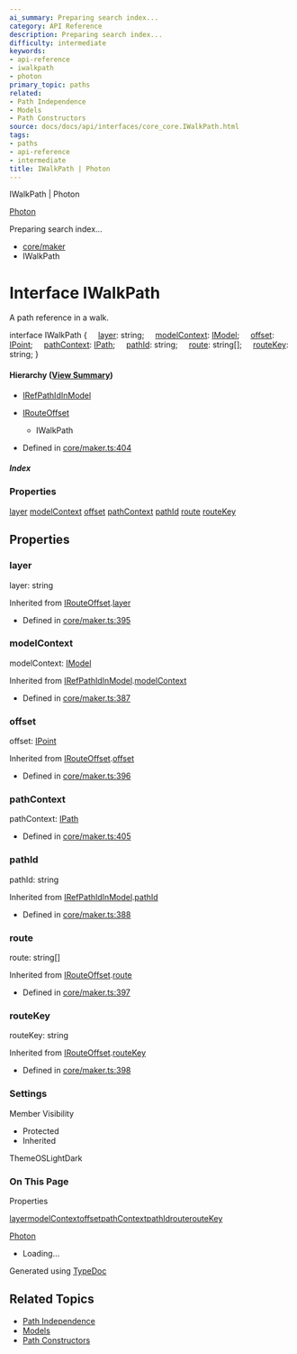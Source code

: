 ```yaml
---
ai_summary: Preparing search index...
category: API Reference
description: Preparing search index...
difficulty: intermediate
keywords:
- api-reference
- iwalkpath
- photon
primary_topic: paths
related:
- Path Independence
- Models
- Path Constructors
source: docs/docs/api/interfaces/core_core.IWalkPath.html
tags:
- paths
- api-reference
- intermediate
title: IWalkPath | Photon
---
```

IWalkPath | Photon

[Photon](../index.md)




Preparing search index...

* [core/maker](../modules/core_maker.md)
* IWalkPath

# Interface IWalkPath

A path reference in a walk.

interface IWalkPath {
    [layer](#layer): string;
    [modelContext](#modelcontext): [IModel](core_schema.IModel.md);
    [offset](#offset): [IPoint](core_schema.IPoint.md);
    [pathContext](#pathcontext): [IPath](core_schema.IPath.md);
    [pathId](#pathid): string;
    [route](#route): string[];
    [routeKey](#routekey): string;
}

#### Hierarchy ([View Summary](../hierarchy.md#core/maker.IWalkPath))

* [IRefPathIdInModel](core_maker.IRefPathIdInModel.md)
* [IRouteOffset](core_maker.IRouteOffset.md)
  + IWalkPath

* Defined in [core/maker.ts:404](https://github.com/mwhite454/photon/blob/main/packages/photon/src/core/maker.ts#L404)

##### Index

### Properties

[layer](#layer)
[modelContext](#modelcontext)
[offset](#offset)
[pathContext](#pathcontext)
[pathId](#pathid)
[route](#route)
[routeKey](#routekey)

## Properties

### layer

layer: string

Inherited from [IRouteOffset](core_maker.IRouteOffset.md).[layer](core_maker.IRouteOffset.md#layer)

* Defined in [core/maker.ts:395](https://github.com/mwhite454/photon/blob/main/packages/photon/src/core/maker.ts#L395)

### modelContext

modelContext: [IModel](core_schema.IModel.md)

Inherited from [IRefPathIdInModel](core_maker.IRefPathIdInModel.md).[modelContext](core_maker.IRefPathIdInModel.md#modelcontext)

* Defined in [core/maker.ts:387](https://github.com/mwhite454/photon/blob/main/packages/photon/src/core/maker.ts#L387)

### offset

offset: [IPoint](core_schema.IPoint.md)

Inherited from [IRouteOffset](core_maker.IRouteOffset.md).[offset](core_maker.IRouteOffset.md#offset)

* Defined in [core/maker.ts:396](https://github.com/mwhite454/photon/blob/main/packages/photon/src/core/maker.ts#L396)

### pathContext

pathContext: [IPath](core_schema.IPath.md)

* Defined in [core/maker.ts:405](https://github.com/mwhite454/photon/blob/main/packages/photon/src/core/maker.ts#L405)

### pathId

pathId: string

Inherited from [IRefPathIdInModel](core_maker.IRefPathIdInModel.md).[pathId](core_maker.IRefPathIdInModel.md#pathid)

* Defined in [core/maker.ts:388](https://github.com/mwhite454/photon/blob/main/packages/photon/src/core/maker.ts#L388)

### route

route: string[]

Inherited from [IRouteOffset](core_maker.IRouteOffset.md).[route](core_maker.IRouteOffset.md#route)

* Defined in [core/maker.ts:397](https://github.com/mwhite454/photon/blob/main/packages/photon/src/core/maker.ts#L397)

### routeKey

routeKey: string

Inherited from [IRouteOffset](core_maker.IRouteOffset.md).[routeKey](core_maker.IRouteOffset.md#routekey)

* Defined in [core/maker.ts:398](https://github.com/mwhite454/photon/blob/main/packages/photon/src/core/maker.ts#L398)

### Settings

Member Visibility

* Protected
* Inherited

ThemeOSLightDark

### On This Page

Properties

[layer](#layer)[modelContext](#modelcontext)[offset](#offset)[pathContext](#pathcontext)[pathId](#pathid)[route](#route)[routeKey](#routekey)

[Photon](../index.md)

* Loading...

Generated using [TypeDoc](https://typedoc.org/)

## Related Topics

- [Path Independence](../index.md)
- [Models](../index.md)
- [Path Constructors](../index.md)
